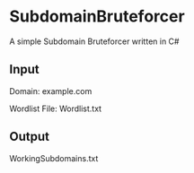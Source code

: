 # SubdomainBruteforcer
A simple Subdomain Bruteforcer written in C#



<h2>Input</h2>

Domain: example.com

Wordlist File: Wordlist.txt

<h2>Output</h2>

WorkingSubdomains.txt
